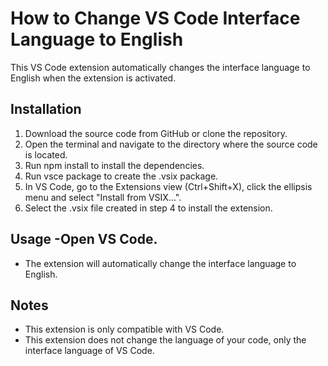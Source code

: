 # How to Change VS Code Interface Language to English

This VS Code extension automatically changes the interface language to English when the extension is activated.

## Installation 
1. Download the source code from GitHub or clone the repository. 
2. Open the terminal and navigate to the directory where the source code is located. 
3. Run npm install to install the dependencies. 
4. Run vsce package to create the .vsix package.
5. In VS Code, go to the Extensions view (Ctrl+Shift+X), click the ellipsis menu and select "Install from VSIX...". 
6. Select the .vsix file created in step 4 to install the extension. 

## Usage -Open VS Code.
- The extension will automatically change the interface language to English. 

## Notes 
- This extension is only compatible with VS Code. 
- This extension does not change the language of your code, only the interface language of VS Code.

